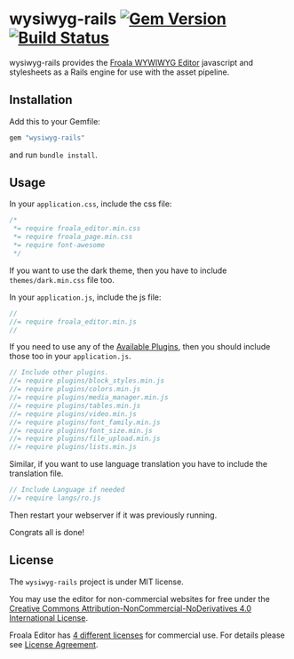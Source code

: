 # wysiwyg-rails [![Gem Version](https://badge.fury.io/rb/wysiwyg-rails.png)](http://badge.fury.io/rb/wysiwyg-rails) [![Build Status](https://secure.travis-ci.org/froala/wysiwyg-rails.png)](http://travis-ci.org/froala/wysiwyg-rails)

wysiwyg-rails provides the [Froala WYWIWYG Editor](http://editor.froala.com) javascript and stylesheets as a Rails engine for use with the asset pipeline.

## Installation

Add this to your Gemfile:

```ruby
gem "wysiwyg-rails"
```

and run `bundle install`.

## Usage

In your `application.css`, include the css file:

```css
/*
 *= require froala_editor.min.css
 *= require froala_page.min.css
 *= require font-awesome
 */
```

If you want to use the dark theme, then you have to include `themes/dark.min.css` file too.

In your `application.js`, include the js file:

```javascript
//
//= require froala_editor.min.js
//
```

If you need to use any of the [Available Plugins](http://editor.froala.com/plugins), then you should include those too in your `application.js`.
```javascript
// Include other plugins.
//= require plugins/block_styles.min.js
//= require plugins/colors.min.js
//= require plugins/media_manager.min.js
//= require plugins/tables.min.js
//= require plugins/video.min.js
//= require plugins/font_family.min.js
//= require plugins/font_size.min.js
//= require plugins/file_upload.min.js
//= require plugins/lists.min.js
```

Similar, if you want to use language translation you have to include the translation file.
```javascript
// Include Language if needed
//= require langs/ro.js
```

Then restart your webserver if it was previously running.

Congrats all is done!

## License

The `wysiwyg-rails` project is under MIT license.

You may use the editor for non-commercial websites for free under the [Creative Commons Attribution-NonCommercial-NoDerivatives 4.0 International License](http://creativecommons.org/licenses/by-nc-nd/4.0/).

Froala Editor has [4 different licenses](http://editor.froala.com/download/) for commercial use.
For details please see [License Agreement](http://editor.froala.com/license).
